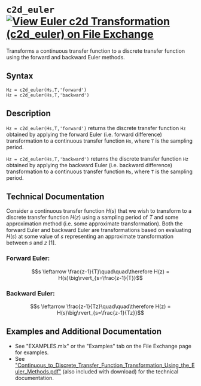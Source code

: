 # `c2d_euler` [![View Euler c2d Transformation (c2d_euler) on File Exchange](https://www.mathworks.com/matlabcentral/images/matlab-file-exchange.svg)](https://www.mathworks.com/matlabcentral/fileexchange/90267-euler-c2d-transformation-c2d_euler)

Transforms a continuous transfer function to a discrete transfer function using the forward and backward Euler methods.



## Syntax

`Hz = c2d_euler(Hs,T,'forward')` \
`Hz = c2d_euler(Hs,T,'backward')`


## Description

`Hz = c2d_euler(Hs,T,'forward')` returns the discrete transfer function `Hz` obtained by applying the forward Euler (i.e. forward difference) transformation to a continuous transfer function `Hs`, where `T` is the sampling period.

`Hz = c2d_euler(Hs,T,'backward')` returns the discrete transfer function `Hz` obtained by applying the backward Euler (i.e. backward difference) transformation to a continuous transfer function `Hs`, where `T` is the sampling period.


## Technical Documentation

Consider a continuous transfer function $H(s)$ that we wish to transform to a discrete transfer function $H(z)$ using a sampling period of $T$ and some approximation method (i.e. some approximate transformation). Both the forward Euler and backward Euler are transformations based on evaluating $H(s)$ at some value of $s$ representing an approximate transformation between $s$ and $z$ [1].


### Forward Euler:

$$s \leftarrow \frac{z-1}{T}\quad\quad\therefore  H(z) = H(s)\big\rvert_{s=\frac{z-1}{T}}$$


### Backward Euler:

$$s \leftarrow \frac{z-1}{Tz}\quad\quad\therefore  H(z) = H(s)\big\rvert_{s=\frac{z-1}{Tz}}$$


## Examples and Additional Documentation

   -  See "EXAMPLES.mlx" or the "Examples" tab on the File Exchange page for examples.
   -  See ["Continuous_to_Discrete_Transfer_Function_Transformation_Using_the_Euler_Methods.pdf"](https://tamaskis.github.io/documentation/Continuous_to_Discrete_Transfer_Function_Transformation_Using_the_Euler_Methods.pdf) (also included with download) for the technical documentation.
